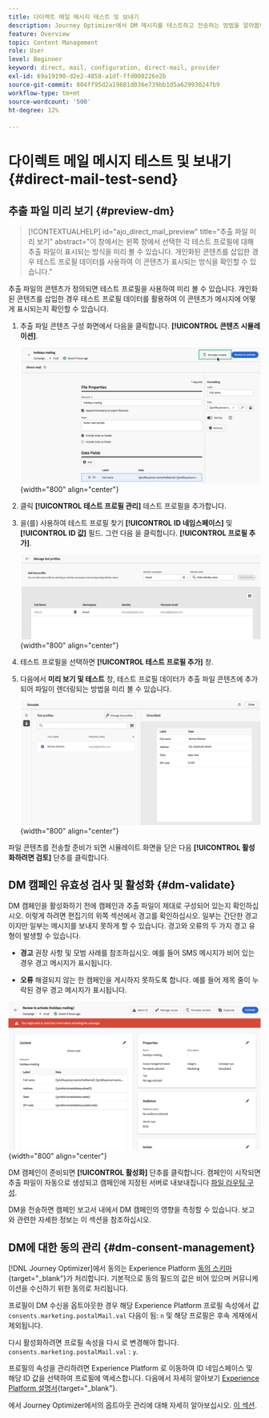 ```yaml
---
title: 다이렉트 메일 메시지 테스트 및 보내기
description: Journey Optimizer에서 DM 메시지를 테스트하고 전송하는 방법을 알아봅니다
feature: Overview
topic: Content Management
role: User
level: Beginner
keyword: direct, mail, configuration, direct-mail, provider
exl-id: 69a19190-d2e2-4858-a1df-ffd008226e2b
source-git-commit: 804ff95d2a19601d036e739bb1d5a629930247b9
workflow-type: tm+mt
source-wordcount: '500'
ht-degree: 12%

---
```


# 다이렉트 메일 메시지 테스트 및 보내기 {#direct-mail-test-send}

## 추출 파일 미리 보기 {#preview-dm}

>[!CONTEXTUALHELP]
>id="ajo_direct_mail_preview"
>title="추출 파일 미리 보기"
>abstract="이 창에서는 왼쪽 창에서 선택한 각 테스트 프로필에 대해 추출 파일이 표시되는 방식을 미리 볼 수 있습니다. 개인화된 콘텐츠를 삽입한 경우 테스트 프로필 데이터를 사용하여 이 콘텐츠가 표시되는 방식을 확인할 수 있습니다."

추출 파일의 콘텐츠가 정의되면 테스트 프로필을 사용하여 미리 볼 수 있습니다. 개인화된 콘텐츠를 삽입한 경우 테스트 프로필 데이터를 활용하여 이 콘텐츠가 메시지에 어떻게 표시되는지 확인할 수 있습니다.

1. 추출 파일 콘텐츠 구성 화면에서 다음을 클릭합니다. **[!UICONTROL 콘텐츠 시뮬레이션]**.

   ![](assets/direct-mail-simulate-button.png){width="800" align="center"}

1. 클릭 **[!UICONTROL 테스트 프로필 관리]** 테스트 프로필을 추가합니다.

1. 을(를) 사용하여 테스트 프로필 찾기 **[!UICONTROL ID 네임스페이스]** 및 **[!UICONTROL ID 값]** 필드. 그런 다음 을 클릭합니다. **[!UICONTROL 프로필 추가]**.

   ![](assets/direct-mail-test-profile.png){width="800" align="center"}

1. 테스트 프로필을 선택하면 **[!UICONTROL 테스트 프로필 추가]** 창.

1. 다음에서 **미리 보기 및 테스트** 창, 테스트 프로필 데이터가 추출 파일 콘텐츠에 추가되어 파일이 렌더링되는 방법을 미리 볼 수 있습니다.

   ![](assets/direct-mail-simulate.png){width="800" align="center"}

파일 콘텐츠를 전송할 준비가 되면 시뮬레이트 화면을 닫은 다음 **[!UICONTROL 활성화하려면 검토]** 단추를 클릭합니다.

## DM 캠페인 유효성 검사 및 활성화 {#dm-validate}

DM 캠페인을 활성화하기 전에 캠페인과 추출 파일이 제대로 구성되어 있는지 확인하십시오. 이렇게 하려면 편집기의 위쪽 섹션에서 경고를 확인하십시오. 일부는 간단한 경고이지만 일부는 메시지를 보내지 못하게 할 수 있습니다. 경고와 오류의 두 가지 경고 유형이 발생할 수 있습니다.

* **경고** 권장 사항 및 모범 사례를 참조하십시오. 예를 들어 SMS 메시지가 비어 있는 경우 경고 메시지가 표시됩니다.

* **오류** 해결되지 않는 한 캠페인을 게시하지 못하도록 합니다. 예를 들어 제목 줄이 누락된 경우 경고 메시지가 표시됩니다.

![](assets/direct-mail-review.png){width="800" align="center"}

DM 캠페인이 준비되면 **[!UICONTROL 활성화]** 단추를 클릭합니다. 캠페인이 시작되면 추출 파일이 자동으로 생성되고 캠페인에 지정된 서버로 내보내집니다 [파일 라우팅 구성](../direct-mail/direct-mail-configuration.md).

DM을 전송하면 캠페인 보고서 내에서 DM 캠페인의 영향을 측정할 수 있습니다. 보고와 관련한 자세한 정보는 이 섹션을 참조하십시오.

## DM에 대한 동의 관리 {#dm-consent-management}

[!DNL Journey Optimizer]에서 동의는 Experience Platform [동의 스키마](https://experienceleague.adobe.com/docs/experience-platform/xdm/field-groups/profile/consents.html?lang=ko){target="_blank"}가 처리합니다. 기본적으로 동의 필드의 값은 비어 있으며 커뮤니케이션을 수신하기 위한 동의로 처리됩니다.

프로필이 DM 수신을 옵트아웃한 경우 해당 Experience Platform 프로필 속성에서 값 `consents.marketing.postalMail.val` 다음이 됨: `n` 및 해당 프로필은 후속 게재에서 제외됩니다.

다시 활성화하려면 프로필 속성을 다시 로 변경해야 합니다. `consents.marketing.postalMail.val` : `y`.

프로필의 속성을 관리하려면 Experience Platform 로 이동하여 ID 네임스페이스 및 해당 ID 값을 선택하여 프로필에 액세스합니다. 다음에서 자세히 알아보기 [Experience Platform 설명서](https://experienceleague.adobe.com/docs/experience-platform/profile/ui/user-guide.html?lang=ko#getting-started){target="_blank"}.

에서 Journey Optimizer에서의 옵트아웃 관리에 대해 자세히 알아보십시오. [이 섹션](../privacy/opt-out.md).
